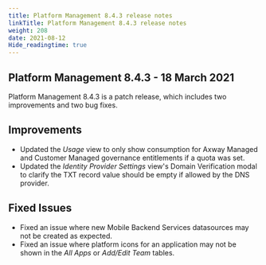 ```yaml
---
title: Platform Management 8.4.3 release notes
linkTitle: Platform Management 8.4.3 release notes
weight: 208
date: 2021-08-12
Hide_readingtime: true
---
```


## Platform Management 8.4.3 - 18 March 2021

Platform Management 8.4.3 is a patch release, which includes two improvements and two bug fixes.

## Improvements

* Updated the _Usage_ view to only show consumption for Axway Managed and Customer Managed governance entitlements if a quota was set.
* Updated the _Identity Provider Settings_ view's Domain Verification modal to clarify the TXT record value should be empty if allowed by the DNS provider.

## Fixed Issues

* Fixed an issue where new Mobile Backend Services datasources may not be created as expected.
* Fixed an issue where platform icons for an application may not be shown in the _All Apps_ or _Add/Edit Team_ tables.
